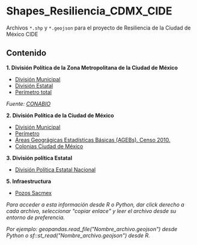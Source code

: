 # Shapes_Resiliencia_CDMX_CIDE
Archivos `*.shp` y `*.geojson` para el proyecto de Resiliencia de la Ciudad de México CIDE


## Contenido

**1. División Política de la Zona Metropolitana de la Ciudad de México**

* [División Municipal](https://github.com/JuveCampos/Shapes_Resiliencia_CDMX_CIDE/raw/master/Zona%20Metropolitana/EdosZM.geojson)
* [División Estatal](https://github.com/JuveCampos/Shapes_Resiliencia_CDMX_CIDE/raw/master/Zona%20Metropolitana/EstadosZMVM.geojson)
* [Perímetro total](https://github.com/JuveCampos/Shapes_Resiliencia_CDMX_CIDE/raw/master/Zona%20Metropolitana/ZMVM_shell.geojson)

_Fuente: [CONABIO](http://www.conabio.gob.mx/informacion/gis/)_

**2. División Política de la Ciudad de México**

* [División Municipal](https://github.com/JuveCampos/Shapes_Resiliencia_CDMX_CIDE/raw/master/Shape%20Ciudad%20de%20México/CDMX_mpal.geojson)
* [Perímetro](https://github.com/JuveCampos/Shapes_Resiliencia_CDMX_CIDE/raw/master/Shape%20Ciudad%20de%20México/CDMX_perimetro.geojson)
* [Áreas Geográgicas Estadísticas Básicas (AGEBs). Censo 2010.](https://github.com/JuveCampos/Shapes_Resiliencia_CDMX_CIDE/raw/master/Zona%20Metropolitana/Ageb.geojson)
* [Colonias Ciudad de México](https://raw.githubusercontent.com/JuveCampos/Shapes_Resiliencia_CDMX_CIDE/master/geojsons/Division%20Politica/Poligono_colonias.geojson)

**3. División política Estatal**

* [División Política Estatal Nacional](https://github.com/JuveCampos/MexicoSinIslas/raw/master/Sin_islas.geojson)

**5. Infraestructura**

* [Pozos Sacmex](https://github.com/JuveCampos/Shapes_Resiliencia_CDMX_CIDE/raw/master/Infraestructura/Pozos_Sacmex2.geojson)


_Para acceder a esta información desde R o Python, dar click derecho a cada archivo, seleccionar "copiar enlace" y leer el archivo desde su entorno de preferencia._

_Por ejemplo: geopandas.read_file("Nombre_archivo.geojson") desde Python o sf::st_read("Nombre_archivo.geojson") desde R._


